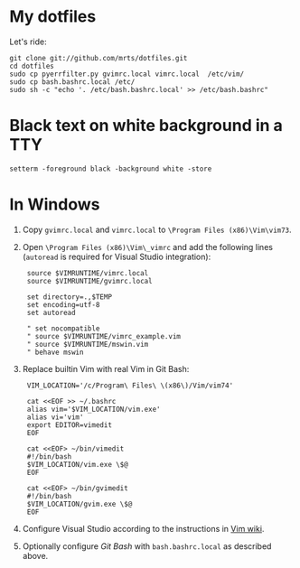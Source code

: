 # My dotfiles

Let's ride:

    git clone git://github.com/mrts/dotfiles.git
    cd dotfiles
    sudo cp pyerrfilter.py gvimrc.local vimrc.local  /etc/vim/
    sudo cp bash.bashrc.local /etc/
    sudo sh -c "echo '. /etc/bash.bashrc.local' >> /etc/bash.bashrc"

# Black text on white background in a TTY

    setterm -foreground black -background white -store

# In Windows

1. Copy `gvimrc.local` and `vimrc.local` to `\Program Files (x86)\Vim\vim73`.

1. Open `\Program Files (x86)\Vim\_vimrc` and add the following lines
   (`autoread` is required for Visual Studio integration):

        source $VIMRUNTIME/vimrc.local
        source $VIMRUNTIME/gvimrc.local
        
        set directory=.,$TEMP
        set encoding=utf-8
        set autoread
        
        " set nocompatible
        " source $VIMRUNTIME/vimrc_example.vim
        " source $VIMRUNTIME/mswin.vim
        " behave mswin

1. Replace builtin Vim with real Vim in Git Bash:

        VIM_LOCATION='/c/Program\ Files\ \(x86\)/Vim/vim74'

        cat <<EOF >> ~/.bashrc
        alias vim='$VIM_LOCATION/vim.exe'
        alias vi='vim'
        export EDITOR=vimedit
        EOF

        cat <<EOF> ~/bin/vimedit
        #!/bin/bash
        $VIM_LOCATION/vim.exe \$@
        EOF
        
        cat <<EOF> ~/bin/gvimedit
        #!/bin/bash
        $VIM_LOCATION/gvim.exe \$@
        EOF

1. Configure Visual Studio according to the instructions in
   [Vim wiki](http://vim.wikia.com/wiki/Integrate_gvim_with_Visual_Studio).

1. Optionally configure *Git Bash* with `bash.bashrc.local` as described above.
